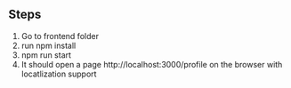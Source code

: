 ## Steps

1. Go to frontend folder
2. run npm install
3. npm run start
4. It should open a page http://localhost:3000/profile on the browser with locatlization support
